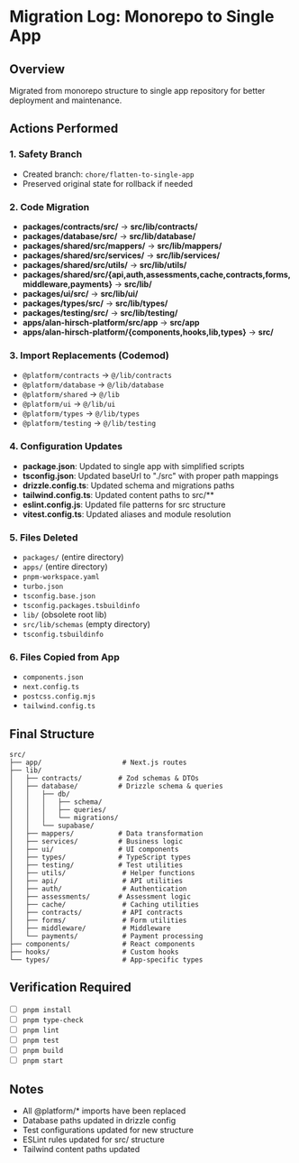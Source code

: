 # Migration Log: Monorepo to Single App

## Overview

Migrated from monorepo structure to single app repository for better deployment and maintenance.

## Actions Performed

### 1. Safety Branch

- Created branch: `chore/flatten-to-single-app`
- Preserved original state for rollback if needed

### 2. Code Migration

- **packages/contracts/src/** → **src/lib/contracts/**
- **packages/database/src/** → **src/lib/database/**
- **packages/shared/src/mappers/** → **src/lib/mappers/**
- **packages/shared/src/services/** → **src/lib/services/**
- **packages/shared/src/utils/** → **src/lib/utils/**
- **packages/shared/src/{api,auth,assessments,cache,contracts,forms,middleware,payments}** → **src/lib/**
- **packages/ui/src/** → **src/lib/ui/**
- **packages/types/src/** → **src/lib/types/**
- **packages/testing/src/** → **src/lib/testing/**
- **apps/alan-hirsch-platform/src/app** → **src/app**
- **apps/alan-hirsch-platform/{components,hooks,lib,types}** → **src/**

### 3. Import Replacements (Codemod)

- `@platform/contracts` → `@/lib/contracts`
- `@platform/database` → `@/lib/database`
- `@platform/shared` → `@/lib`
- `@platform/ui` → `@/lib/ui`
- `@platform/types` → `@/lib/types`
- `@platform/testing` → `@/lib/testing`

### 4. Configuration Updates

- **package.json**: Updated to single app with simplified scripts
- **tsconfig.json**: Updated baseUrl to "./src" with proper path mappings
- **drizzle.config.ts**: Updated schema and migrations paths
- **tailwind.config.ts**: Updated content paths to src/\*\*
- **eslint.config.js**: Updated file patterns for src structure
- **vitest.config.ts**: Updated aliases and module resolution

### 5. Files Deleted

- `packages/` (entire directory)
- `apps/` (entire directory)
- `pnpm-workspace.yaml`
- `turbo.json`
- `tsconfig.base.json`
- `tsconfig.packages.tsbuildinfo`
- `lib/` (obsolete root lib)
- `src/lib/schemas` (empty directory)
- `tsconfig.tsbuildinfo`

### 6. Files Copied from App

- `components.json`
- `next.config.ts`
- `postcss.config.mjs`
- `tailwind.config.ts`

## Final Structure

```
src/
├── app/                    # Next.js routes
├── lib/
│   ├── contracts/         # Zod schemas & DTOs
│   ├── database/          # Drizzle schema & queries
│   │   ├── db/
│   │   │   ├── schema/
│   │   │   ├── queries/
│   │   │   └── migrations/
│   │   └── supabase/
│   ├── mappers/           # Data transformation
│   ├── services/          # Business logic
│   ├── ui/                # UI components
│   ├── types/             # TypeScript types
│   ├── testing/           # Test utilities
│   ├── utils/              # Helper functions
│   ├── api/                # API utilities
│   ├── auth/               # Authentication
│   ├── assessments/       # Assessment logic
│   ├── cache/              # Caching utilities
│   ├── contracts/          # API contracts
│   ├── forms/              # Form utilities
│   ├── middleware/         # Middleware
│   └── payments/           # Payment processing
├── components/             # React components
├── hooks/                  # Custom hooks
└── types/                  # App-specific types
```

## Verification Required

- [ ] `pnpm install`
- [ ] `pnpm type-check`
- [ ] `pnpm lint`
- [ ] `pnpm test`
- [ ] `pnpm build`
- [ ] `pnpm start`

## Notes

- All @platform/\* imports have been replaced
- Database paths updated in drizzle config
- Test configurations updated for new structure
- ESLint rules updated for src/ structure
- Tailwind content paths updated
